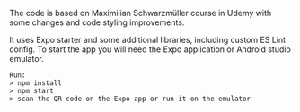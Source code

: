 The code is based on Maximilian Schwarzmüller course in Udemy with some changes and code styling improvements.

It uses Expo starter and some additional libraries, including custom ES Lint config. 
To start the app you will need the Expo application or Android studio emulator.

```
Run:
> npm install
> npm start
> scan the QR code on the Expo app or run it on the emulator
```
